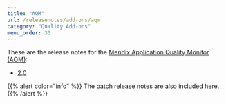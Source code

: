 ```yaml
---
title: "AQM"
url: /releasenotes/add-ons/aqm
category: "Quality Add-ons"
menu_order: 30
---
```


These are the release notes for the [Mendix Application Quality Monitor (AQM)](/addons/aqm-addon/):

* [2.0](aqm-2.0)

{{% alert color="info" %}}
The patch release notes are also included here.
{{% /alert %}}
